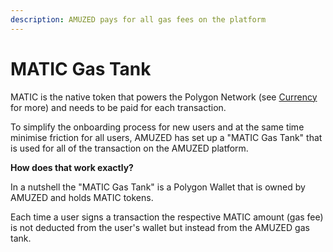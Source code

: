 ```yaml
---
description: AMUZED pays for all gas fees on the platform
---
```


# MATIC Gas Tank

MATIC is the native token that powers the Polygon Network (see [Currency](amuzed-wallet/currency-eth.md) for more) and needs to be paid for each transaction.&#x20;

To simplify the onboarding process for new users and at the same time minimise friction for all users, AMUZED has set up a "MATIC Gas Tank" that is used for all of the transaction on the AMUZED platform.&#x20;

**How does that work exactly?**&#x20;

In a nutshell the "MATIC Gas Tank" is a Polygon Wallet that is owned by AMUZED and holds MATIC tokens.&#x20;

Each time a user signs a transaction the respective MATIC amount (gas fee) is not deducted from the user's wallet but instead from the AMUZED gas tank.&#x20;
